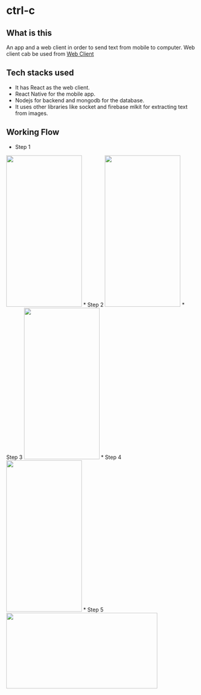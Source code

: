 # ctrl-c
## What is this
An app and a web client in order to send text from mobile to computer.
Web client cab be used from <a href = "https://ashmaster.github.io/ctrl-c-web">Web Client</a>
## Tech stacks used
* It has React as the web client.
* React Native for the mobile app.
* Nodejs for backend and mongodb for the database.
* It uses other libraries like socket and firebase mlkit for extracting text from images.
## Working Flow
* Step 1
<img src="https://i.imgur.com/5T3ksYM.jpg" data-canonical-src="https://i.imgur.com/5T3ksYM.jpg" width="200" height="400" />
* Step 2
<img src="https://i.imgur.com/stSgYwh.jpg" data-canonical-src="https://i.imgur.com/stSgYwh.jpg" width="200" height="400" />
* Step 3
<img src="https://i.imgur.com/LjryIKT.jpg" data-canonical-src="https://i.imgur.com/LjryIKT.jpg" width="200" height="400" />
* Step 4
<img src="https://i.imgur.com/UhQfVJP.jpg" data-canonical-src="https://i.imgur.com/UhQfVJP.jpg" width="200" height="400" />
* Step 5
<img src="https://i.imgur.com/EEr7W6X.png" data-canonical-src="https://i.imgur.com/EEr7W6X.png" width="400" height="200" />
